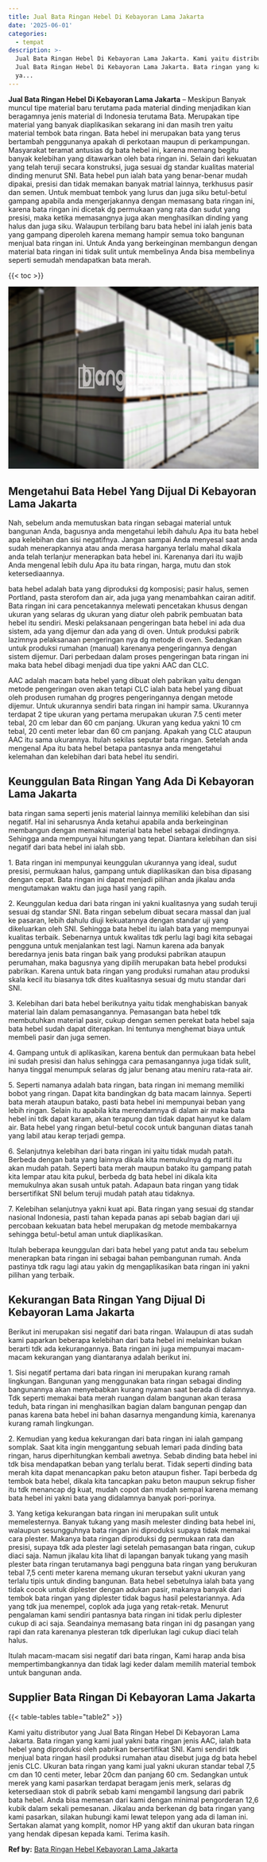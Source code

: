 ```yaml
---
title: Jual Bata Ringan Hebel Di Kebayoran Lama Jakarta
date: '2025-06-01'
categories:
  - tempat
description: >-
  Jual Bata Ringan Hebel Di Kebayoran Lama Jakarta. Kami yaitu distributor yang
  Jual Bata Ringan Hebel Di Kebayoran Lama Jakarta. Bata ringan yang kami jual
  ya...
---
```


**Jual Bata Ringan Hebel Di Kebayoran Lama Jakarta** – Meskipun Banyak muncul tipe material baru terutama pada material dinding menjadikan kian beragamnya jenis material di Indonesia terutama Bata. Merupakan tipe material yang banyak diaplikasikan sekarang ini dan masih tren yaitu material tembok bata ringan. Bata hebel ini merupakan bata yang terus bertambah penggunanya apakah di perkotaan maupun di perkampungan. Masyarakat teramat antusias dg bata hebel ini, karena memang begitu banyak kelebihan yang ditawarkan oleh bata ringan ini. Selain dari kekuatan yang telah teruji secara konstruksi, juga sesuai dg standar kualitas material dinding menurut SNI. Bata hebel pun ialah bata yang benar-benar mudah dipakai, presisi dan tidak memakan banyak matrial lainnya, terkhusus pasir dan semen. Untuk membuat tembok yang lurus dan juga siku betul-betul gampang apabila anda mengerjakannya dengan memasang bata ringan ini, karena bata ringan ini dicetak dg permukaan yang rata dan sudut yang presisi, maka ketika memasangnya juga akan menghasilkan dinding yang halus dan juga siku. Walaupun terbilang baru bata hebel ini ialah jenis bata yang gampang diperoleh karena memang hampir semua toko bangunan menjual bata ringan ini. Untuk Anda yang berkeinginan membangun dengan material bata ringan ini tidak sulit untuk membelinya Anda bisa membelinya seperti semudah mendapatkan bata merah.

{{< toc >}}

![Jual Bata Ringan Hebel Di Kebayoran Lama Jakarta](/images/jual-hebel-murah-29.png)

## Mengetahui Bata Hebel Yang Dijual Di Kebayoran Lama Jakarta

Nah, sebelum anda memutuskan bata ringan sebagai material untuk bangunan Anda, bagusnya anda mengetahui lebih dahulu Apa itu bata hebel apa kelebihan dan sisi negatifnya. Jangan sampai Anda menyesal saat anda sudah menerapkannya atau anda merasa harganya terlalu mahal dikala anda telah terlanjur menerapkan bata hebel ini. Karenanya dari itu wajib Anda mengenal lebih dulu Apa itu bata ringan, harga, mutu dan stok ketersediaannya.

bata hebel adalah bata yang diproduksi dg komposisi; pasir halus, semen Portland, pasta sterofom dan air, ada juga yang menambahkan cairan aditif. Bata ringan ini cara pencetakannya melewati pencetakan khusus dengan ukuran yang selaras dg ukuran yang diatur oleh pabrik pembuatan bata hebel itu sendiri. Meski pelaksanaan pengeringan bata hebel ini ada dua sistem, ada yang dijemur dan ada yang di oven. Untuk produksi pabrik lazimnya pelaksanaan pengeringan nya dg metode di oven. Sedangkan untuk produksi rumahan (manual) karenanya pengeringannya dengan sistem dijemur. Dari perbedaan dalam proses pengeringan bata ringan ini maka bata hebel dibagi menjadi dua tipe yakni AAC dan CLC.

AAC adalah macam bata hebel yang dibuat oleh pabrikan yaitu dengan metode pengeringan oven akan tetapi CLC ialah bata hebel yang dibuat oleh produsen rumahan dg progres pengeringannya dengan metode dijemur. Untuk ukurannya sendiri bata ringan ini hampir sama. Ukurannya terdapat 2 tipe ukuran yang pertama merupakan ukuran 7.5 centi meter tebal, 20 cm lebar dan 60 cm panjang. Ukuran yang kedua yakni 10 cm tebal, 20 centi meter lebar dan 60 cm panjang. Apakah yang CLC ataupun AAC itu sama ukurannya. Itulah sekilas seputar bata ringan. Setelah anda mengenal Apa itu bata hebel betapa pantasnya anda mengetahui kelemahan dan kelebihan dari bata hebel itu sendiri.

## Keunggulan Bata Ringan Yang Ada Di Kebayoran Lama Jakarta

bata ringan sama seperti jenis material lainnya memiliki kelebihan dan sisi negatif. Hal ini seharusnya Anda ketahui apabila anda berkeinginan membangun dengan memakai material bata hebel sebagai dindingnya. Sehingga anda mempunyai hitungan yang tepat. Diantara kelebihan dan sisi negatif dari bata hebel ini ialah sbb.

1\. Bata ringan ini mempunyai keunggulan ukurannya yang ideal, sudut presisi, permukaan halus, gampang untuk diaplikasikan dan bisa dipasang dengan cepat. Bata ringan ini dapat menjadi pilihan anda jikalau anda mengutamakan waktu dan juga hasil yang rapih.

2\. Keunggulan kedua dari bata ringan ini yakni kualitasnya yang sudah teruji sesuai dg standar SNI. Bata ringan sebelum dibuat secara massal dan jual ke pasaran, lebih dahulu diuji kekuatannya dengan standar uji yang dikeluarkan oleh SNI. Sehingga bata hebel itu ialah bata yang mempunyai kualitas terbaik. Sebenarnya untuk kwalitas tdk perlu lagi bagi kita sebagai pengguna untuk menjalankan test lagi. Namun karena ada banyak beredarnya jenis bata ringan baik yang produksi pabrikan ataupun perumahan, maka bagusnya yang dipilih merupakan bata hebel produksi pabrikan. Karena untuk bata ringan yang produksi rumahan atau produksi skala kecil itu biasanya tdk dites kualitasnya sesuai dg mutu standar dari SNI.

3\. Kelebihan dari bata hebel berikutnya yaitu tidak menghabiskan banyak material lain dalam pemasangannya. Pemasangan bata hebel tdk membutuhkan material pasir, cukup dengan semen perekat bata hebel saja bata hebel sudah dapat diterapkan. Ini tentunya menghemat biaya untuk membeli pasir dan juga semen.

4\. Gampang untuk di aplikasikan, karena bentuk dan permukaan bata hebel ini sudah presisi dan halus sehingga cara pemasangannya juga tidak sulit, hanya tinggal menumpuk selaras dg jalur benang atau meniru rata-rata air.

5\. Seperti namanya adalah bata ringan, bata ringan ini memang memiliki bobot yang ringan. Dapat kita bandingkan dg bata macam lainnya. Seperti bata merah ataupun batako, pasti bata hebel ini mempunyai beban yang lebih ringan. Selain itu apabila kita merendamnya di dalam air maka bata hebel ini tdk dapat karam, akan terapung dan tidak dapat hanyut ke dalam air. Bata hebel yang ringan betul-betul cocok untuk bangunan diatas tanah yang labil atau kerap terjadi gempa.

6\. Selanjutnya kelebihan dari bata ringan ini yaitu tidak mudah patah. Berbeda dengan bata yang lainnya dikala kita memukulnya dg martil itu akan mudah patah. Seperti bata merah maupun batako itu gampang patah kita lempar atau kita pukul, berbeda dg bata hebel ini dikala kita memukulnya akan susah untuk patah. Adapaun bata ringan yang tidak bersertifikat SNI belum teruji mudah patah atau tidaknya.

7\. Kelebihan selanjutnya yakni kuat api. Bata ringan yang sesuai dg standar nasional Indonesia, pasti tahan kepada panas api sebab bagian dari uji percobaan kekuatan bata hebel merupakan dg metode membakarnya sehingga betul-betul aman untuk diaplikasikan.

Itulah beberapa keunggulan dari bata hebel yang patut anda tau sebelum menerapkan bata ringan ini sebagai bahan pembangunan rumah. Anda pastinya tdk ragu lagi atau yakin dg mengaplikasikan bata ringan ini yakni pilihan yang terbaik.

## Kekurangan Bata Ringan Yang Dijual Di Kebayoran Lama Jakarta

Berikut ini merupakan sisi negatif dari bata ringan. Walaupun di atas sudah kami paparkan beberapa kelebihan dari bata hebel ini melainkan bukan berarti tdk ada kekurangannya. Bata ringan ini juga mempunyai macam-macam kekurangan yang diantaranya adalah berikut ini.

1\. Sisi negatif pertama dari bata ringan ini merupakan kurang ramah lingkungan. Bangunan yang menggunakan bata ringan sebagai dinding bangunannya akan menyebabkan kurang nyaman saat berada di dalamnya. Tdk seperti memakai bata merah ruangan dalam bangunan akan terasa teduh, bata ringan ini menghasilkan bagian dalam bangunan pengap dan panas karena bata hebel ini bahan dasarnya mengandung kimia, karenanya kurang ramah lingkungan.

2\. Kemudian yang kedua kekurangan dari bata ringan ini ialah gampang somplak. Saat kita ingin menggantung sebuah lemari pada dinding bata ringan, harus diperhitungkan kembali awetnya. Sebab dinding bata hebel ini tdk bisa mendapatkan beban yang terlalu berat. Tidak seperti dinding bata merah kita dapat menancapkan paku beton ataupun fisher. Tapi berbeda dg tembok bata hebel, dikala kita tancapkan paku beton maupun sekrup fisher itu tdk menancap dg kuat, mudah copot dan mudah sempal karena memang bata hebel ini yakni bata yang didalamnya banyak pori-porinya.

3\. Yang ketiga kekurangan bata ringan ini merupakan sulit untuk memelesternya. Banyak tukang yang masih melester dinding bata hebel ini, walaupun sesungguhnya bata ringan ini diproduksi supaya tidak memakai cara plester. Makanya bata ringan diproduksi dg permukaan rata dan presisi, supaya tdk ada plester lagi setelah pemasangan bata ringan, cukup diaci saja. Namun jikalau kita lihat di lapangan banyak tukang yang masih plester bata ringan terutamanya bagi pengguna bata ringan yang berukuran tebal 7,5 centi meter karena memang ukuran tersebut yakni ukuran yang terlalu tipis untuk dinding bangunan. Bata hebel sebetulnya ialah bata yang tidak cocok untuk diplester dengan adukan pasir, makanya banyak dari tembok bata ringan yang diplester tidak bagus hasil pelestariannya. Ada yang tdk jua menempel, coplok ada juga yang retak-retak. Menurut pengalaman kami sendiri pantasnya bata ringan ini tidak perlu diplester cukup di aci saja. Seandainya memasang bata ringan ini dg pasangan yang rapi dan rata karenanya plesteran tdk diperlukan lagi cukup diaci telah halus.

Itulah macam-macam sisi negatif dari bata ringan, Kami harap anda bisa mempertimbangkannya dan tidak lagi keder dalam memilih material tembok untuk bangunan anda.

## Supplier Bata Ringan Di Kebayoran Lama Jakarta

{{< table-tables table="table2" >}}

Kami yaitu distributor yang Jual Bata Ringan Hebel Di Kebayoran Lama Jakarta. Bata ringan yang kami jual yakni bata ringan jenis AAC, ialah bata hebel yang diproduksi oleh pabrikan bersertifikat SNI. Kami sendiri tdk menjual bata ringan hasil produksi rumahan atau disebut juga dg bata hebel jenis CLC. Ukuran bata ringan yang kami jual yakni ukuran standar tebal 7,5 cm dan 10 centi meter, lebar 20cm dan panjang 60 cm. Sedangkan untuk merek yang kami pasarkan terdapat beragam jenis merk, selaras dg ketersediaan stok di pabrik sebab kami mengambil langsung dari pabrik bata hebel. Anda bisa memesan dari kami dengan minimal pengorderan 12,6 kubik dalam sekali pemesanan. Jikalau anda berkenan dg bata ringan yang kami pasarkan, silakan hubungi kami lewat telepon yang ada di laman ini. Sertakan alamat yang komplit, nomor HP yang aktif dan ukuran bata ringan yang hendak dipesan kepada kami. Terima kasih.

**Ref by:** [Bata Ringan Hebel Kebayoran Lama Jakarta](https://id.wikipedia.org/wiki/Bata)
